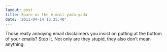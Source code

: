 ```yaml
---
layout: post
title: Spare us the e-mail yada-yada
date: '2011-04-14 13:35:40'
---
```


Those really annoying email disclaimers you insist on putting at the bottom of your emails? Stop it. Not only are they stupid, they also don’t mean anything.